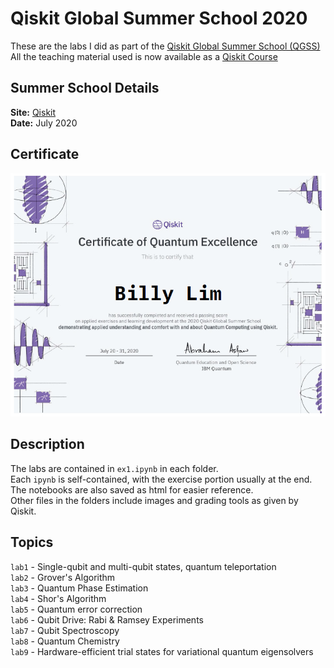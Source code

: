 # Qiskit Global Summer School 2020

These are the labs I did as part of the [Qiskit Global Summer School (QGSS)](https://qiskit.org/events/summer-school/)  
All the teaching material used is now available as a [Qiskit Course](https://qiskit.org/learn/intro-qc-qh/)  

## Summer School Details
__Site:__ [Qiskit](https://qiskit.org/events/summer-school/)  
__Date:__ July 2020  

## Certificate
[![Quantum Excellence Certificate](QGSS_Certificate.jpg)](https://qiskit-global-summer-school-certificates.anvil.app/)  

## Description
The labs are contained in `ex1.ipynb` in each folder.  
Each `ipynb` is self-contained, with the exercise portion usually at the end.  
The notebooks are also saved as html for easier reference.  
Other files in the folders include images and grading tools as given by Qiskit.  

## Topics
`lab1` - Single-qubit and multi-qubit states, quantum teleportation  
`lab2` - Grover's Algorithm  
`lab3` - Quantum Phase Estimation  
`lab4` - Shor's Algorithm  
`lab5` - Quantum error correction  
`lab6` - Qubit Drive: Rabi & Ramsey Experiments  
`lab7` - Qubit Spectroscopy  
`lab8` - Quantum Chemistry  
`lab9` - Hardware-efficient trial states for variational quantum eigensolvers  